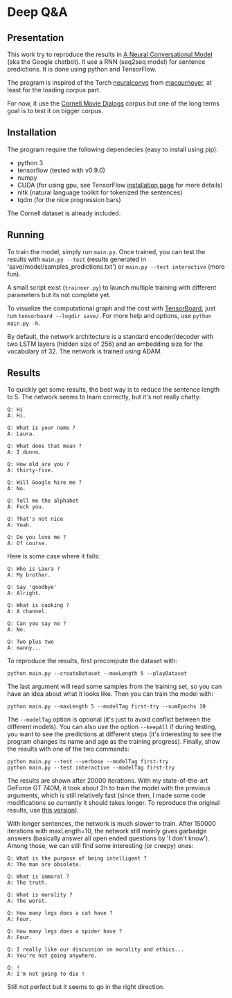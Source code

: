 # Deep Q&A

## Presentation

This work try to reproduce the results in [A Neural Conversational Model](http://arxiv.org/abs/1506.05869) (aka the Google chatbot). It use a RNN (seq2seq model) for sentence predictions. It is done using python and TensorFlow.

The program is inspired of the Torch [neuralconvo](https://github.com/macournoyer/neuralconvo) from [macournoyer](https://github.com/macournoyer), at least for the loading corpus part.

For now, it use the [Cornell Movie Dialogs](http://www.cs.cornell.edu/~cristian/Cornell_Movie-Dialogs_Corpus.html) corpus but one of the long terms goal is to test it on bigger corpus.

## Installation

The program require the following dependecies (easy to install using pip):
 * python 3
 * tensorflow (tested with v0.9.0)
 * numpy
 * CUDA (for using gpu, see TensorFlow [installation page](https://www.tensorflow.org/versions/master/get_started/os_setup.html#optional-install-cuda-gpus-on-linux) for more details)
 * nltk (natural language toolkit for tokenized the sentences)
 * tqdm (for the nice progression bars)

The Cornell dataset is already included.

## Running

To train the model, simply run `main.py`. Once trained, you can test the results with `main.py --test` (results generated in 'save/model/samples_predictions.txt') or `main.py --test interactive` (more fun).

A small script exist (`trainner.py`) to launch multiple training with different parameters but its not complete yet.

To visualize the computational graph and the cost with [TensorBoard](https://www.tensorflow.org/versions/r0.10/how_tos/summaries_and_tensorboard/index.html), just run `tensorboard --logdir save/`. For more help and options, use `python main.py -h`.

By default, the network architecture is a standard encoder/decoder with two LSTM layers (hidden size of 256) and an embedding size for the vocabulary of 32. The network is trained using ADAM.

## Results

To quickly get some results, the best way is to reduce the sentence length to 5. The network seems to learn correctly, but it's not really chatty:

    Q: Hi
    A: Hi.
    
    Q: What is your name ?
    A: Laura.
    
    Q: What does that mean ?
    A: I dunno.
    
    Q: How old are you ?
    A: thirty-five.
    
    Q: Will Google hire me ?
    A: No.
    
    Q: Tell me the alphabet
    A: Fuck you.
    
    Q: That's not nice
    A: Yeah.
    
    Q: Do you love me ?
    A: Of course.

Here is some case where it fails:

    Q: Who is Laura ?
    A: My brother.
    
    Q: Say 'goodbye'
    A: Alright.
    
    Q: What is cooking ?
    A: A channel.
    
    Q: Can you say no ?
    A: No.
    
    Q: Two plus two
    A: manny...

To reproduce the results, first precompute the dataset with:

    python main.py --createDataset --maxLength 5 --playDataset

The last argument will read some samples from the training set, so you can have an idea about what it looks like. Then you can train the model with:

    python main.py --maxLength 5 --modelTag first-try --numEpochs 10

The `--modelTag` option is optional (it's just to avoid conflict between the different models). You can also use the option `--keepAll` if during testing, you want to see the predictions at different steps (it's interesting to see the program changes its name and age as the training progress). Finally, show the results with one of the two commands:

    python main.py --test --verbose --modelTag first-try
    python main.py --test interactive --modelTag first-try

The results are shown after 20000 iterations. With my state-of-the-art GeForce GT 740M, it took about 2h to train the model with the previous arguments, which is still relatively fast (since then, I made some code modifications so currently it should takes longer. To reproduce the original results, use [this version](https://github.com/Conchylicultor/DeepQA/tree/92863e2929580818f866f16969909fe2093d41d1)).

With longer sentences, the network is much slower to train. After 150000 iterations with maxLength=10, the network still mainly gives garbadge answers (basically answer all open ended questions by 'I don't know'). Among those, we can still find some interesting (or creepy) ones:

    Q: What is the purpose of being intelligent ?
    A: The man are obsolete.
    
    Q: What is immoral ?
    A: The truth.
    
    Q: What is morality ?
    A: The worst.
    
    Q: How many legs does a cat have ?
    A: Four.
    
    Q: How many legs does a spider have ?
    A: Four.
    
    Q: I really like our discussion on morality and ethics...
    A: You're not going anywhere.
    
    Q: !
    A: I'm not going to die !

Still not perfect but it seems to go in the right direction.
